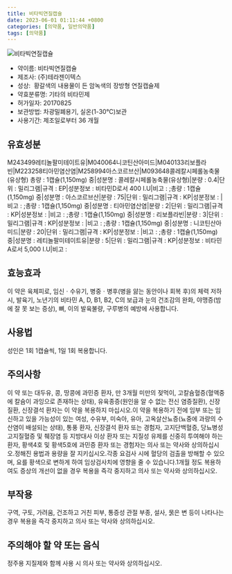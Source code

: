 ```yaml
---
title: 비타빅연질캡슐
date: 2023-06-01 01:11:44 +0800
categories: [의약품, 일반의약품]
tags: [의약품]
---
```

![비타빅연질캡슐](https://nedrug.mfds.go.kr/pbp/cmn/itemImageDownload/150652358607300118)

- 약이름: 비타빅연질캡슐
- 제조사: (주)테라젠이텍스
- 성상:  황갈색의 내용물이 든 암녹색의 장방형 연질캡슐제
- 약효분류명: 기타의 비타민제
- 허가일자: 20170825
- 보관방법: 차광밀폐용기, 실온(1-30℃)보관
- 사용기간: 제조일로부터 36 개월
## 유효성분
M243499레티놀팔미테이트유|M040064니코틴산아미드|M040133리보플라빈|M223258티아민염산염|M258994아스코르브산|M093648콜레칼시페롤농축물(유상형)
총량 : 1캡슐(1,150mg) 중|성분명 : 콜레칼시페롤농축물(유상형)|분량 : 0.4|단위 : 밀리그램|규격 : EP|성분정보 : 비타민D로서 400 I.U|비고 : ;총량 : 1캡슐(1,150mg) 중|성분명 : 아스코르브산|분량 : 75|단위 : 밀리그램|규격 : KP|성분정보 : |비고 : ;총량 : 1캡슐(1,150mg) 중|성분명 : 티아민염산염|분량 : 2|단위 : 밀리그램|규격 : KP|성분정보 : |비고 : ;총량 : 1캡슐(1,150mg) 중|성분명 : 리보플라빈|분량 : 3|단위 : 밀리그램|규격 : KP|성분정보 : |비고 : ;총량 : 1캡슐(1,150mg) 중|성분명 : 니코틴산아미드|분량 : 20|단위 : 밀리그램|규격 : KP|성분정보 : |비고 : ;총량 : 1캡슐(1,150mg) 중|성분명 : 레티놀팔미테이트유|분량 : 5|단위 : 밀리그램|규격 : KP|성분정보 : 비타민A로서 5,000 I.U|비고 :
## 효능효과
이 약은 육체피로, 임신ㆍ수유기, 병중ㆍ병후(병을 앓는 동안이나 회복 후)의 체력 저하 시, 발육기, 노년기의 비타민 A, D, B1, B2, C의 보급과 눈의 건조감의 완화, 야맹증(밤에 잘 못 보는 증상), 뼈, 이의 발육불량, 구루병의 예방에 사용합니다.
## 사용법
성인은 1회 1캡슐씩, 1일 1회 복용합니다.
## 주의사항
이 약 또는 대두유, 콩, 땅콩에 과민증 환자, 만 3개월 미만의 젖먹이, 고칼슘혈증(혈액중에 칼슘이 과잉으로 존재하는 상태), 유육종증(원인을 알 수 없는 전신 염증질환), 신장질환, 신장결석 환자는 이 약을 복용하지 마십시오.이 약을 복용하기 전에 임부 또는 임신하고 있을 가능성이 있는 여성, 수유부, 미숙아, 유아, 고옥살산뇨증(뇨중에 과량의 수산염이 배설되는 상태), 통풍 환자, 신장결석 환자 또는 경험자, 고지단백혈증, 당뇨병성고지질혈증 및 췌장염 등 지방대사 이상 환자 또는 지질성 유제를 신중히 투여해야 하는 환자, 황색4호 및 황색5호에 과민증 환자 또는 경험자는 의사 또는 약사와 상의하십시오.정해진 용법과 용량을 잘 지키십시오.각종 요검사 시에 혈당의 검출을 방해할 수 있으며, 요를 황색으로 변하게 하여 임상검사치에 영향을 줄 수 있습니다.1개월 정도 복용하여도 증상의 개선이 없을 경우 복용을 즉각 중지하고 의사 또는 약사와 상의하십시오.
## 부작용
구역, 구토, 가려움, 건조하고 거친 피부, 통증성 관절 부종, 설사, 묽은 변 등이 나타나는 경우 복용을 즉각 중지하고 의사 또는 약사와 상의하십시오.
## 주의해야 할 약 또는 음식
정주용 지질제와 함께 사용 시 의사 또는 약사와 상의하십시오.
